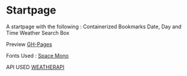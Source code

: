 # Startpage

A startpage with the following :
  Containerized Bookmarks
  Date, Day and Time
  Weather
  Search Box
  
Preview [GH-Pages](https://shauryafx.github.io/Startpage/)

Fonts Used : 
  [Space Mono](https://fonts.google.com/specimen/Space+Mono)

API USED
  [WEATHERAPI](https://weatherapi.com)

